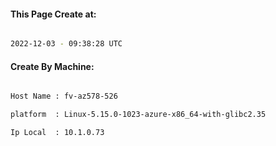
   
#### This Page Create at:

```bash

2022-12-03 - 09:38:28 UTC

```

#### Create By Machine:

```bash

Host Name : fv-az578-526

platform  : Linux-5.15.0-1023-azure-x86_64-with-glibc2.35

Ip Local  : 10.1.0.73

```

